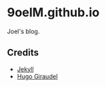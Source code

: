 # 9oelM.github.io
Joel's blog.

## Credits
* [Jekyll](https://jekyllrb.com/)
* [Hugo Giraudel](https://twitter.com/HugoGiraudel)
